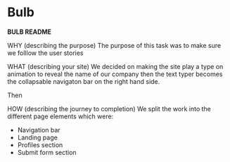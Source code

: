 # Bulb

**BULB README**

WHY (describing the purpose)
The purpose of this task was to make sure we folllow the user stories

WHAT (describing your site)
We decided on making the site play a type on animation to reveal the name of our company then the text typer becomes the collapsable navigaton bar on the right hand side.

Then

HOW (describing the journey to completion)
We split the work into the different page elements which were:
* Navigation bar
* Landing page
* Profiles section
* Submit form section
